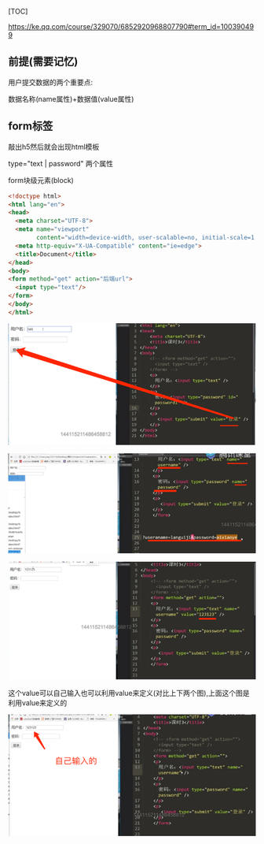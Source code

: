 [TOC]

https://ke.qq.com/course/329070/6852920968807790#term_id=100390499

## 前提(需要记忆)

用户提交数据的两个重要点: 

数据名称(name属性)+数据值(value属性)

## form标签

敲出h5然后就会出现html模板

type="text | password"  两个属性

form块级元素(block)

```html
<!doctype html>
<html lang="en">
<head>
  <meta charset="UTF-8">
  <meta name="viewport"
        content="width=device-width, user-scalable=no, initial-scale=1.0, maximum-scale=1.0, minimum-scale=1.0">
  <meta http-equiv="X-UA-Compatible" content="ie=edge">
  <title>Document</title>
</head>
<body>
<form method="get" action="后端url">
  <input type="text"/>  
</form>
</body>
</html>
```

![img_171.png](img_171.png)

![img_172.png](img_172.png)


![img_173.png](img_173.png)

这个value可以自己输入也可以利用value来定义(对比上下两个图),上面这个图是利用value来定义的

![img_174.png](img_174.png)



